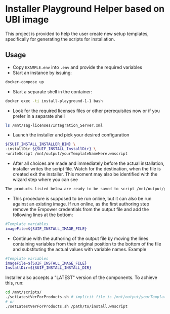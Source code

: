 # Installer Playground Helper based on UBI image

This project is provided to help the user create new setup templates, specifically for generating the scripts for installation.

## Usage

- Copy `EXAMPLE.env` into `.env` and provide the required variables
- Start an instance by issuing:

```sh
docker-compose up
```

- Start a separate shell in the container:

```sh
docker exec -ti install-playground-1-1 bash
```

- Look for the required licenses files or other prerequisites now or if you prefer in a separate shell

```sh
ls /mnt/sag-licenses/Integration_Server.xml
```

- Launch the installer and pick your desired configuration

```sh
${SUIF_INSTALL_INSTALLER_BIN} \
-installDir ${SUIF_INSTALL_InstallDir} \
-writeScript /mnt/output/yourTemplateNameHere.wmscript
```

- After all choices are made and immediately before the actual installation, installer writes the script file. Watch for the destination, when the file is created exit the installer. This moment may also be identified with the wizard step where you can see 

```sh
The products listed below are ready to be saved to script /mnt/output/yourTemplateNameHere.wmscript and installed.
```

- This procedure is supposed to be run online, but it can also be run against an existing image. If run online, as the first authoring step remove the Empower credentials from the output file and add the following lines at the bottom:

```sh
#Template variables
imageFile=${SUIF_INSTALL_IMAGE_FILE}
```

- Continue with the authoring of the output file by moving the lines containing variables from their original position to the bottom of the file and substituting the actual values with variable names. Example

```sh
#Template variables
imageFile=${SUIF_INSTALL_IMAGE_FILE}
InstallDir=${SUIF_INSTALL_INSTALL_DIR}
```

Installer also accepts a "LATEST" version of the components. To achieve this, run:

```sh
cd /mnt/scripts/
./setLatestVerForProducts.sh # implicit file is /mnt/output/yourTemplateNameHere.wmscript
# or
./setLatestVerForProducts.sh /path/to/install.wmscript
```
